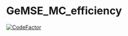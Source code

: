 # GeMSE_MC_efficiency

[![CodeFactor](https://www.codefactor.io/repository/github/ag-schumann/gemse_mc_efficiency/badge)](https://www.codefactor.io/repository/github/ag-schumann/gemse_mc_efficiency)
